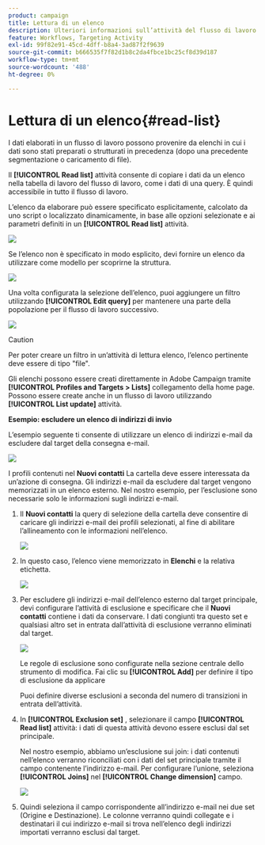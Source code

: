 ```yaml
---
product: campaign
title: Lettura di un elenco
description: Ulteriori informazioni sull’attività del flusso di lavoro Read list (Leggi elenco)
feature: Workflows, Targeting Activity
exl-id: 99f82e91-45cd-4dff-b8a4-3ad87f2f9639
source-git-commit: b666535f7f82d1b8c2da4fbce1bc25cf8d39d187
workflow-type: tm+mt
source-wordcount: '488'
ht-degree: 0%

---
```


# Lettura di un elenco{#read-list}



I dati elaborati in un flusso di lavoro possono provenire da elenchi in cui i dati sono stati preparati o strutturati in precedenza (dopo una precedente segmentazione o caricamento di file).

Il **[!UICONTROL Read list]** attività consente di copiare i dati da un elenco nella tabella di lavoro del flusso di lavoro, come i dati di una query. È quindi accessibile in tutto il flusso di lavoro.

L’elenco da elaborare può essere specificato esplicitamente, calcolato da uno script o localizzato dinamicamente, in base alle opzioni selezionate e ai parametri definiti in un **[!UICONTROL Read list]** attività.

![](assets/list_edit_select_option_01.png)

Se l’elenco non è specificato in modo esplicito, devi fornire un elenco da utilizzare come modello per scoprirne la struttura.

![](assets/s_advuser_list_template_select.png)

Una volta configurata la selezione dell’elenco, puoi aggiungere un filtro utilizzando **[!UICONTROL Edit query]** per mantenere una parte della popolazione per il flusso di lavoro successivo.

![](assets/wf_readlist_1.png)

>[!CAUTION]
>
>Per poter creare un filtro in un’attività di lettura elenco, l’elenco pertinente deve essere di tipo &quot;file&quot;.

Gli elenchi possono essere creati direttamente in Adobe Campaign tramite **[!UICONTROL Profiles and Targets > Lists]** collegamento della home page. Possono essere create anche in un flusso di lavoro utilizzando **[!UICONTROL List update]** attività.

**Esempio: escludere un elenco di indirizzi di invio**

L’esempio seguente ti consente di utilizzare un elenco di indirizzi e-mail da escludere dal target della consegna e-mail.

![](assets/s_advuser_list_read_sample_1.png)

I profili contenuti nel **Nuovi contatti** La cartella deve essere interessata da un’azione di consegna. Gli indirizzi e-mail da escludere dal target vengono memorizzati in un elenco esterno. Nel nostro esempio, per l’esclusione sono necessarie solo le informazioni sugli indirizzi e-mail.

1. Il **Nuovi contatti** la query di selezione della cartella deve consentire di caricare gli indirizzi e-mail dei profili selezionati, al fine di abilitare l’allineamento con le informazioni nell’elenco.

   ![](assets/s_advuser_list_read_sample_0.png)

1. In questo caso, l’elenco viene memorizzato in **Elenchi** e la relativa etichetta.

   ![](assets/s_advuser_list_read_sample_2.png)

1. Per escludere gli indirizzi e-mail dell’elenco esterno dal target principale, devi configurare l’attività di esclusione e specificare che il **Nuovi contatti** contiene i dati da conservare. I dati congiunti tra questo set e qualsiasi altro set in entrata dall’attività di esclusione verranno eliminati dal target.

   ![](assets/s_advuser_list_read_sample_3.png)

   Le regole di esclusione sono configurate nella sezione centrale dello strumento di modifica. Fai clic su **[!UICONTROL Add]** per definire il tipo di esclusione da applicare

   Puoi definire diverse esclusioni a seconda del numero di transizioni in entrata dell’attività.

1. In **[!UICONTROL Exclusion set]** , selezionare il campo **[!UICONTROL Read list]** attività: i dati di questa attività devono essere esclusi dal set principale.

   Nel nostro esempio, abbiamo un’esclusione sui join: i dati contenuti nell’elenco verranno riconciliati con i dati del set principale tramite il campo contenente l’indirizzo e-mail. Per configurare l’unione, seleziona **[!UICONTROL Joins]** nel **[!UICONTROL Change dimension]** campo.

   ![](assets/s_advuser_list_read_sample_4.png)

1. Quindi seleziona il campo corrispondente all’indirizzo e-mail nei due set (Origine e Destinazione). Le colonne verranno quindi collegate e i destinatari il cui indirizzo e-mail si trova nell’elenco degli indirizzi importati verranno esclusi dal target.
